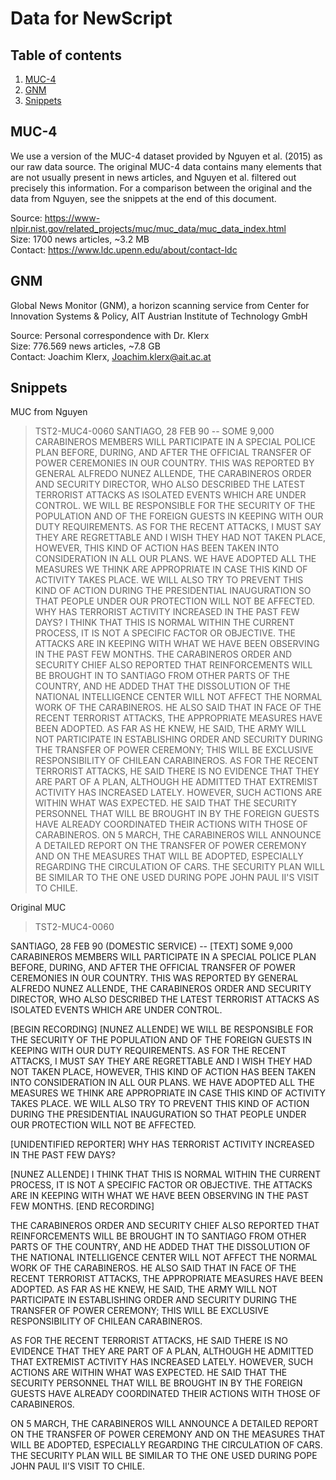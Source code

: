 # Data for NewScript

## Table of contents
1. [MUC-4](MUC-4)
2. [GNM](GNM)
3. [Snippets](Snippets)

## MUC-4
We use a version of the MUC-4 dataset provided by Nguyen et al. (2015) as our raw data source. The original MUC-4 data contains many elements that are not usually present in news articles, and Nguyen et al. filtered out precisely this information. For a comparison between the original and the data from Nguyen, see the snippets at the end of this document.  

Source: https://www-nlpir.nist.gov/related_projects/muc/muc_data/muc_data_index.html  
Size: 1700 news articles, ~3.2 MB  
Contact: https://www.ldc.upenn.edu/about/contact-ldc  

## GNM
Global News Monitor (GNM), a horizon scanning service from Center for Innovation Systems & Policy, AIT Austrian Institute of Technology GmbH

Source: Personal correspondence with Dr. Klerx  
Size: 776.569 news articles, ~7.8 GB  
Contact: Joachim Klerx, Joachim.klerx@ait.ac.at  

## Snippets
MUC from Nguyen

>TST2-MUC4-0060	SANTIAGO, 28 FEB 90 -- SOME 9,000 CARABINEROS MEMBERS WILL PARTICIPATE IN A SPECIAL POLICE PLAN BEFORE, DURING, AND AFTER THE OFFICIAL TRANSFER OF POWER CEREMONIES IN OUR COUNTRY. THIS WAS REPORTED BY GENERAL ALFREDO NUNEZ ALLENDE, THE CARABINEROS ORDER AND SECURITY DIRECTOR, WHO ALSO DESCRIBED THE LATEST TERRORIST ATTACKS AS ISOLATED EVENTS WHICH ARE UNDER CONTROL. WE WILL BE RESPONSIBLE FOR THE SECURITY OF THE POPULATION AND OF THE FOREIGN GUESTS IN KEEPING WITH OUR DUTY REQUIREMENTS. AS FOR THE RECENT ATTACKS, I MUST SAY THEY ARE REGRETTABLE AND I WISH THEY HAD NOT TAKEN PLACE, HOWEVER, THIS KIND OF ACTION HAS BEEN TAKEN INTO CONSIDERATION IN ALL OUR PLANS. WE HAVE ADOPTED ALL THE MEASURES WE THINK ARE APPROPRIATE IN CASE THIS KIND OF ACTIVITY TAKES PLACE. WE WILL ALSO TRY TO PREVENT THIS KIND OF ACTION DURING THE PRESIDENTIAL INAUGURATION SO THAT PEOPLE UNDER OUR PROTECTION WILL NOT BE AFFECTED. WHY HAS TERRORIST ACTIVITY INCREASED IN THE PAST FEW DAYS? I THINK THAT THIS IS NORMAL WITHIN THE CURRENT PROCESS, IT IS NOT A SPECIFIC FACTOR OR OBJECTIVE. THE ATTACKS ARE IN KEEPING WITH WHAT WE HAVE BEEN OBSERVING IN THE PAST FEW MONTHS. THE CARABINEROS ORDER AND SECURITY CHIEF ALSO REPORTED THAT REINFORCEMENTS WILL BE BROUGHT IN TO SANTIAGO FROM OTHER PARTS OF THE COUNTRY, AND HE ADDED THAT THE DISSOLUTION OF THE NATIONAL INTELLIGENCE CENTER WILL NOT AFFECT THE NORMAL WORK OF THE CARABINEROS. HE ALSO SAID THAT IN FACE OF THE RECENT TERRORIST ATTACKS, THE APPROPRIATE MEASURES HAVE BEEN ADOPTED. AS FAR AS HE KNEW, HE SAID, THE ARMY WILL NOT PARTICIPATE IN ESTABLISHING ORDER AND SECURITY DURING THE TRANSFER OF POWER CEREMONY; THIS WILL BE EXCLUSIVE RESPONSIBILITY OF CHILEAN CARABINEROS. AS FOR THE RECENT TERRORIST ATTACKS, HE SAID THERE IS NO EVIDENCE THAT THEY ARE PART OF A PLAN, ALTHOUGH HE ADMITTED THAT EXTREMIST ACTIVITY HAS INCREASED LATELY. HOWEVER, SUCH ACTIONS ARE WITHIN WHAT WAS EXPECTED. HE SAID THAT THE SECURITY PERSONNEL THAT WILL BE BROUGHT IN BY THE FOREIGN GUESTS HAVE ALREADY COORDINATED THEIR ACTIONS WITH THOSE OF CARABINEROS. ON 5 MARCH, THE CARABINEROS WILL ANNOUNCE A DETAILED REPORT ON THE TRANSFER OF POWER CEREMONY AND ON THE MEASURES THAT WILL BE ADOPTED, ESPECIALLY REGARDING THE CIRCULATION OF CARS. THE SECURITY PLAN WILL BE SIMILAR TO THE ONE USED DURING POPE JOHN PAUL II'S VISIT TO CHILE.

Original MUC

><p>TST2-MUC4-0060

   SANTIAGO, 28 FEB 90 (DOMESTIC SERVICE) -- [TEXT] SOME 9,000
CARABINEROS MEMBERS WILL PARTICIPATE IN A SPECIAL POLICE PLAN BEFORE,
DURING, AND AFTER THE OFFICIAL TRANSFER OF POWER CEREMONIES IN OUR
COUNTRY.  THIS WAS REPORTED BY GENERAL ALFREDO NUNEZ ALLENDE, THE
CARABINEROS ORDER AND SECURITY DIRECTOR, WHO ALSO DESCRIBED THE LATEST
TERRORIST ATTACKS AS ISOLATED EVENTS WHICH ARE UNDER CONTROL.

   [BEGIN RECORDING] [NUNEZ ALLENDE] WE WILL BE RESPONSIBLE FOR THE
SECURITY OF THE POPULATION AND OF THE FOREIGN GUESTS IN KEEPING WITH
OUR DUTY REQUIREMENTS.  AS FOR THE RECENT ATTACKS, I MUST SAY THEY ARE
REGRETTABLE AND I WISH THEY HAD NOT TAKEN PLACE, HOWEVER, THIS KIND OF
ACTION HAS BEEN TAKEN INTO CONSIDERATION IN ALL OUR PLANS.  WE HAVE
ADOPTED ALL THE MEASURES WE THINK ARE APPROPRIATE IN CASE THIS KIND OF
ACTIVITY TAKES PLACE.  WE WILL ALSO TRY TO PREVENT THIS KIND OF ACTION
DURING THE PRESIDENTIAL INAUGURATION SO THAT PEOPLE UNDER OUR
PROTECTION WILL NOT BE AFFECTED.

   [UNIDENTIFIED REPORTER] WHY HAS TERRORIST ACTIVITY INCREASED IN THE
PAST FEW DAYS?

   [NUNEZ ALLENDE] I THINK THAT THIS IS NORMAL WITHIN THE CURRENT
PROCESS, IT IS NOT A SPECIFIC FACTOR OR OBJECTIVE.  THE ATTACKS ARE IN
KEEPING WITH WHAT WE HAVE BEEN OBSERVING IN THE PAST FEW MONTHS.  [END
RECORDING]

   THE CARABINEROS ORDER AND SECURITY CHIEF ALSO REPORTED THAT
REINFORCEMENTS WILL BE BROUGHT IN TO SANTIAGO FROM OTHER PARTS OF THE
COUNTRY, AND HE ADDED THAT THE DISSOLUTION OF THE NATIONAL
INTELLIGENCE CENTER WILL NOT AFFECT THE NORMAL WORK OF THE
CARABINEROS.  HE ALSO SAID THAT IN FACE OF THE RECENT TERRORIST
ATTACKS, THE APPROPRIATE MEASURES HAVE BEEN ADOPTED.  AS FAR AS HE
KNEW, HE SAID, THE ARMY WILL NOT PARTICIPATE IN ESTABLISHING ORDER AND
SECURITY DURING THE TRANSFER OF POWER CEREMONY; THIS WILL BE EXCLUSIVE
RESPONSIBILITY OF CHILEAN CARABINEROS.

   AS FOR THE RECENT TERRORIST ATTACKS, HE SAID THERE IS NO EVIDENCE
THAT THEY ARE PART OF A PLAN, ALTHOUGH HE ADMITTED THAT EXTREMIST
ACTIVITY HAS INCREASED LATELY.  HOWEVER, SUCH ACTIONS ARE WITHIN WHAT
WAS EXPECTED.  HE SAID THAT THE SECURITY PERSONNEL THAT WILL BE
BROUGHT IN BY THE FOREIGN GUESTS HAVE ALREADY COORDINATED THEIR
ACTIONS WITH THOSE OF CARABINEROS.

   ON 5 MARCH, THE CARABINEROS WILL ANNOUNCE A DETAILED REPORT ON THE
TRANSFER OF POWER CEREMONY AND ON THE MEASURES THAT WILL BE ADOPTED,
ESPECIALLY REGARDING THE CIRCULATION OF CARS.  THE SECURITY PLAN WILL
BE SIMILAR TO THE ONE USED DURING POPE JOHN PAUL II'S VISIT TO CHILE.</p>
